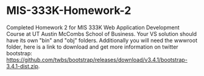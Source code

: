 # MIS-333K-Homework-2
Completed Homework 2 for MIS 333K Web Application Development Course at UT Austin McCombs School of Business. Your VS solution should have its own "bin" and "obj" folders. Additionally you will need the wwwroot folder, here is a link to download and get more information on twitter bootstrap: https://github.com/twbs/bootstrap/releases/download/v3.4.1/bootstrap-3.4.1-dist.zip.
